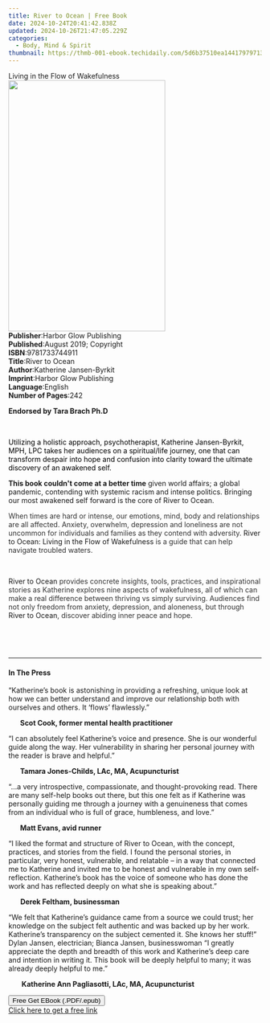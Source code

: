 ```yaml
---
title: River to Ocean | Free Book
date: 2024-10-24T20:41:42.838Z
updated: 2024-10-26T21:47:05.229Z
categories:
  - Body, Mind & Spirit
thumbnail: https://thmb-001-ebook.techidaily.com/5d6b37510ea14417979713e805b2b7612911b91fb921327a9e8d5861229cd0e9.jpg
---
```

<main id="book-container">
  <div class="flex flex-col">
    <div class="book-brief flex-1 py-6 px-4 sm:p-6 md:py-10 md:px-8">
      <!-- brief-->
      <div class="book-brief-main">Living in the Flow of Wakefulness</div>
    </div>
    <div
      class="book-meta-info flex-1 grid gap-4 col-start-1 col-end-3 row-start-1 sm:mb-6 sm:grid-cols-4 lg:gap-6 lg:col-start-2 lg:row-end-6 lg:row-span-6 lg:mb-0"
    >
      <div
        class="book-meta-info-left place-content-center mt-4 p-4 text-sm leading-6 col-start-2 col-span-2 dark:text-slate-400"
      >
        <img
          class="w-full h-500 object-cover rounded-lg sm:h-255 sm:col-span-2 lg:col-span-full"
          src="https://img-001-ebook.techidaily.com/a5209d197f7a969a4f1dc00e2b45fe7c079368b44eaa39a8869ae800c7fd75f9.jpg"
          alt=""
          width="312"
          height="500"
        />
      </div>
      <div
        class="book-meta-info-right mt-2 col-start-1 row-start-2 col-span-3 self-center"
      >
        <!-- meta data  -->
        <div class="flex flex-col px-4 md:px-8">
          <div class="flex-1">
            <strong>Publisher</strong>:<span class="px-2"
              >Harbor Glow Publishing</span
            >
          </div>
          <div class="flex-1">
            <strong>Published</strong>:<span class="px-2"
              >August 2019; Copyright</span
            >
          </div>
          <div class="flex-1">
            <strong>ISBN</strong>:<span class="px-2">9781733744911</span>
          </div>
          <div class="flex-1">
            <strong>Title</strong>:<span class="px-2">River to Ocean</span>
          </div>
          <div class="flex-1">
            <strong>Author</strong>:<span class="px-2"
              >Katherine Jansen-Byrkit</span
            >
          </div>
          <div class="flex-1">
            <strong>Imprint</strong>:<span class="px-2"
              >Harbor Glow Publishing</span
            >
          </div>
          <div class="flex-1">
            <strong>Language</strong>:<span class="px-2">English</span>
          </div>
          <div class="flex-1">
            <strong>Number of Pages</strong>:<span class="px-2">242</span>
          </div>
        </div>
      </div>
    </div>
    <div class="book-description flex-1 py-6 px-4 sm:p-6 md:py-10 md:px-8">
      <div class="book-description-main">
        <div accordion-content="" id="description">
          <p><strong>Endorsed by Tara Brach Ph.D</strong></p>
          <p><br /></p>
          <p>
            <span style="color: rgb(0, 0, 0)"
              >Utilizing a holistic approach, psychotherapist, Katherine
              Jansen-Byrkit, MPH, LPC takes her audiences on a
              spiritual/life&nbsp;journey, one that can transform despair into
              hope and confusion into clarity toward the ultimate discovery of
              an awakened self.
            </span>
          </p>
          <p>
            <strong>This book couldn't come at a better time</strong> given
            world affairs; a global pandemic, contending with systemic racism
            and intense politics.&nbsp;Bringing our most awakened self forward
            is the core of River to Ocean.
          </p>
          <p>
            <span style="color: rgb(51, 51, 51)"
              >When times are hard or intense, our emotions, mind, body and
              relationships are all affected.&nbsp;Anxiety, overwhelm,
              depression and loneliness are not uncommon for individuals and
              families as they contend with adversity.&nbsp;</span
            >River to&nbsp;Ocean: Living in the Flow of Wakefulness<span
              style="color: rgb(51, 51, 51)"
            >
              is a guide that can help navigate troubled waters.&nbsp;</span
            >
          </p>
          <p><br /></p>
          <p>
            River to Ocean<span style="color: rgb(51, 51, 51)">
              provides concrete insights, tools, practices, and inspirational
              stories as Katherine explores nine aspects of wakefulness, all of
              which can make a real difference between thriving vs simply
              surviving.&nbsp;Audiences find not only freedom from anxiety,
              depression, and aloneness, but through </span
            >River to Ocean<span style="color: rgb(51, 51, 51)"
              >, discover abiding inner peace and hope.</span
            >
          </p>
          <p><br /></p>
          <p><br /></p>
        </div>
        <div class="accordion-fader"></div>
      </div>
    </div>
    <div class="book-excerpts flex-1 py-6 px-4 sm:p-6 md:py-10 md:px-8">
      <!-- excerpts-->
      <div class="book-excerpts-main">
        <hr />
        <h4 class="placeholder placeholder-heading">
          <span>In The Press</span>
        </h4>
        <p></p>
        <p>
          “Katherine’s book is astonishing in providing a refreshing, unique
          look at how we can better understand and improve our relationship both
          with ourselves and others. It ‘flows’ flawlessly.”
        </p>
        <p>
          <strong
            >&nbsp; &nbsp; &nbsp; &nbsp;Scot Cook, former mental health
            practitioner</strong
          >
        </p>
        <p>
          “I can absolutely feel Katherine’s voice and presence. She is our
          wonderful guide along the way. Her vulnerability in sharing her
          personal journey with the reader is brave and helpful.”
        </p>
        <p>
          <strong
            >&nbsp; &nbsp; &nbsp; &nbsp;Tamara Jones-Childs, LAc, MA,
            Acupuncturist
          </strong>
        </p>
        <p>
          “…a very introspective, compassionate, and thought-provoking read.
          There are many self-help books out there, but this one felt as if
          Katherine was personally guiding me through a journey with a
          genuineness that comes from an individual who is full of grace,
          humbleness, and love.”
        </p>
        <p>
          <strong>&nbsp; &nbsp; &nbsp; &nbsp;Matt Evans, avid runner </strong>
        </p>
        <p>
          “I liked the format and structure of River to Ocean, with the concept,
          practices, and stories from the field. I found the personal stories,
          in particular, very honest, vulnerable, and relatable – in a way that
          connected me to Katherine and invited me to be honest and vulnerable
          in my own self-reflection. Katherine’s book has the voice of someone
          who has done the work and has reflected deeply on what she is speaking
          about.”
        </p>
        <p>
          &nbsp; &nbsp; &nbsp; <strong>Derek Feltham, businessman&nbsp;</strong>
        </p>
        <p>
          “We felt that Katherine’s guidance came from a source we could trust;
          her knowledge on the subject felt authentic and was backed up by her
          work. Katherine’s transparency on the subject cemented it. She knows
          her stuff!” Dylan Jansen, electrician; Bianca Jansen, businesswoman “I
          greatly appreciate the depth and breadth of this work and Katherine’s
          deep care and intention in writing it. This book will be deeply
          helpful to many; it was already deeply helpful to me.”
        </p>
        <p>
          &nbsp; &nbsp; &nbsp;<strong>
            &nbsp;Katherine Ann Pagliasotti, LAc, MA, Acupuncturist</strong
          >
        </p>
        <p></p>
      </div>
    </div>
    <div
      class="book-about-author flex-1 py-6 px-4 sm:p-6 md:py-10 md:px-8"
    ></div>
    <div class="book-free-get flex-1 py-6 px-4 sm:p-6 md:py-10 md:px-8">
      <button
        id="btn-free-get"
        class="bg-blue-500 hover:bg-blue-700 text-white font-bold py-2 px-4 rounded"
      >
        Free Get EBook (.PDF/.epub)
      </button>
      <div id="countdown-display" class="px-2 text-lg mt-2"></div>
      <a
        id="free-link"
        class="hidden bg-blue-500 hover:bg-blue-700 text-white font-bold py-2 px-4 rounded"
        href="https://www.ebooks.com/en-us/book/209876461/river-to-ocean/katherine-jansen-byrkit/"
        target="_blank"
        >Click here to get a free link</a
      >
    </div>
    <script>
      let countdownTime = 0;
      let countdownInterval = null;
      document
        .getElementById('btn-free-get')
        .addEventListener('click', startCountdown);
      function startCountdown() {
        countdownTime = new Date().getTime() + 60000 * 3;
        countdownInterval = setInterval(updateCountdown, 1000);
        document.getElementById('btn-free-get').disabled = true;
        document
          .getElementById('btn-free-get')
          .classList.add('bg-gray-500', 'cursor-not-allowed');
      }
      function updateCountdown() {
        let currentTime = new Date().getTime();
        let timeLeft = countdownTime - currentTime;
        let secondsLeft = Math.floor(timeLeft / 1000);
        document.getElementById('countdown-display').innerHTML =
          `Remaining time: ${secondsLeft} seconds.`;
        if (secondsLeft <= 0) {
          clearInterval(countdownInterval);
          document.getElementById('btn-free-get').classList.add('hidden');
          document.getElementById('free-link').classList.remove('hidden');
          document.getElementById('countdown-display').innerHTML = '';
        }
      }
    </script>
  </div>
</main>

<ins class="adsbygoogle"
      style="display:block"
      data-ad-client="ca-pub-7571918770474297"
      data-ad-slot="8358498916"
      data-ad-format="auto"
      data-full-width-responsive="true"></ins>
    